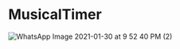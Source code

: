 # MusicalTimer
![WhatsApp Image 2021-01-30 at 9 52 40 PM (2)](https://user-images.githubusercontent.com/65275009/106365245-3b6ae600-635a-11eb-8f1f-ef50c89fe899.jpeg)
